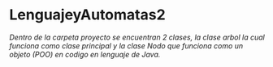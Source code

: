 # LenguajeyAutomatas2
*Dentro de la carpeta proyecto se encuentran 2 clases, 
la clase arbol la cual funciona como clase principal y 
la clase Nodo que funciona como un objeto (POO) en 
codigo en lenguaje de Java.*
